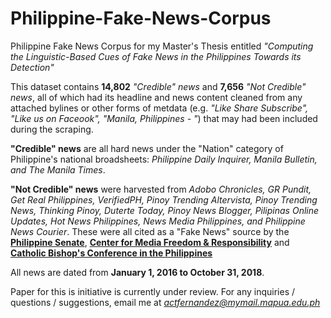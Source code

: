 # Philippine-Fake-News-Corpus
Philippine Fake News Corpus for my Master's Thesis entitled *"Computing the Linguistic-Based Cues of Fake News in the Philippines Towards its Detection"*

This dataset contains **14,802** *"Credible" news* and **7,656** *"Not Credible" news*, all of which had its headline and news content cleaned from any attached bylines or other forms of metdata (e.g. *"Like Share Subscribe", "Like us on Faceook", "Manila, Philippines - "*) that may had been included during the scraping.

**"Credible" news** are all hard news under the "Nation" category of Philippine's national broadsheets: *Philippine Daily Inquirer, Manila Bulletin, and The Manila Times*.

**"Not Credible" news** were harvested from *Adobo Chronicles, GR Pundit, Get Real Philippines, VerifiedPH, Pinoy Trending Altervista, Pinoy Trending News, Thinking Pinoy, Duterte Today, Pinoy News Blogger, Pilipinas Online Updates, Hot News Philippines, News Media Philippines, and Philippine News Courier*. These were all cited as a "Fake News" source by the <a href="http://verafiles.org/articles/aquino-list-shows-many-fake-news-sites-bear-dutertes-name" target="_blank">**Philippine Senate**</a>, <a href="https://cmfr-phil.org/in-context/knowing-your-source-think-before-you-click/" target="_blank">**Center for Media Freedom & Responsibility**</a> and <a href="http://www.cbcplaiko.org/2017/01/31/appendix-ii-partial-list-of-web-news-blog-sites-in-the-philippines-with-fake-or-unverified-content/" target="_blank">**Catholic Bishop's Conference in the Philippines**</a>  

All news are dated from **January 1, 2016 to October 31, 2018**.

Paper for this is initiative is currently under review. For any inquiries / questions / suggestions, email me at *actfernandez@mymail.mapua.edu.ph*
